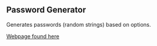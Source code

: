 ## Password Generator

Generates passwords (random strings) based on options.

[Webpage found here](https://wgw0.github.io/password_generator/)